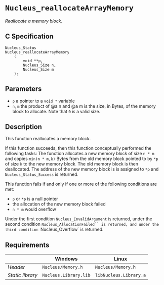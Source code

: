# `Nucleus_reallocateArrayMemory`
*Reallocate a memory block.*

## C Specification
```
Nucleus_Status
Nucleus_reallocateArrayMemory
    (
        void **p,
        Nucleus_Size n,
        Nucleus_Size m
    );
```

## Parameters
- `p` a pointer to a `void *` variable
- `n`, `m` the product of @a n and @a m is the size, in Bytes, of the memory block to allocate. Note that `0` is a valid size.

## Description
This function reallocates a memory block.

If this function succeeds, then this function conceptually performed the following tasks:
The function allocates a new memory block of size `n * m` and copies `min(n * m,k)` Bytes from the old
memory block pointed to by `*p` of size `k` to the new memory block. The old memory block is then deallocated.
The address of the new memory block is is assigned to `*p` and `Nucleus_Status_Success` is returned.

This function fails if and only if one or more of the following conditions are met:
- `p` or `*p` is a null pointer
- the allocation of the new memory block failed
- `n * m` would overflow

Under the first condition `Nucleus_InvalidArgument` is returned,
under the second condition `Nucleus_AllocationFailed`` is returned, and
under the third condition `Nucleus_Overflow` is returned.

## Requirements

|                      | Windows                  | Linux                     |
|----------------------|--------------------------|---------------------------|
| *Header*             | `Nucleus/Memory.h`       | `Nucleus/Memory.h`        |
| *Static library*     | `Nucleus.Library.lib`    | `libNucleus.Library.a`    |
